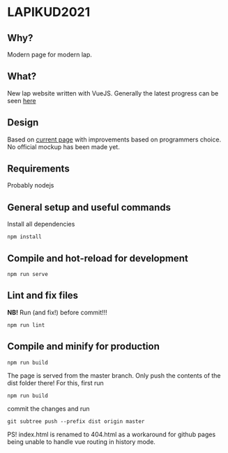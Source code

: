 # LAPIKUD2021

## Why?

Modern page for modern lap.

## What?

New lap website written with VueJS.
Generally the latest progress can be seen [here](https://lapikud.mytentacles.me/#/)

## Design

Based on [current page](https://www.lapikud.ee/) with improvements based on programmers choice. No official mockup has been made yet.

## Requirements

Probably nodejs

## General setup and useful commands

Install all dependencies
```
npm install
```

## Compile and hot-reload for development
```
npm run serve
```

## Lint and fix files
**NB!** Run (and fix!) before commit!!!
```
npm run lint
```

## Compile and minify for production
```
npm run build
```

The page is served from the master branch. Only push the contents of the dist folder there! For this, first run 

```
npm run build
```

commit the changes and run 
```
git subtree push --prefix dist origin master
```

PS! index.html is renamed to 404.html as a workaround for github pages being unable to handle vue routing in history mode.
